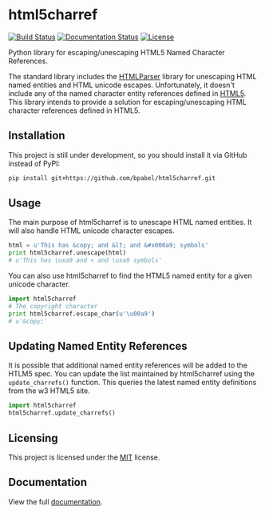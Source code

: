 html5charref
=============

[![Build Status](https://travis-ci.org/bpabel/html5charref.svg)](https://travis-ci.org/bpabel/html5charref)
[![Documentation Status](https://readthedocs.org/projects/html5charref/badge/?version=latest)](https://readthedocs.org/projects/html5charref/?badge=latest)
[![License](http://img.shields.io/badge/license-MIT-blue.svg)](https://github.com/bpabel/html5charref/blob/master/LICENSE)

Python library for escaping/unescaping HTML5 Named Character References.

The standard library includes the [HTMLParser] library
for unescaping HTML named entities and HTML unicode escapes.  Unfortunately,
it doesn't include any of the named character entity references defined in
[HTML5].  This library intends to provide a solution for escaping/unescaping HTML
character references defined in HTML5.

[HTMLParser]: https://docs.python.org/2/library/htmlparser.html
[HTML5]: http://dev.w3.org/html5/html-author/charref


Installation
------------

This project is still under development, so you should install it via GitHub
instead of PyPI:

```sh
pip install git+https://github.com/bpabel/html5charref.git
```


Usage
-------

The main purpose of html5charref is to unescape HTML named entities.  It 
will also handle HTML unicode character escapes.

```python
html = u'This has &copy; and &lt; and &#x000a9; symbols'
print html5charref.unescape(html)
# u'This has \uxa9 and < and \uxa9 symbols' 
```

You can also use html5charref to find the HTML5 named entity for a given
unicode character.


```python
import html5charref
# The copyright character
print html5charref.escape_char(u'\u00a9')
# u'&copy;'
```


Updating Named Entity References
--------------------------------

It is possible that additional named entity references will be 
added to the HTLM5 spec.  You can update the list maintained by
html5charref using the `update_charrefs()` function.  This queries
the latest named entity definitions from the w3 HTML5 site.

```python
import html5charref
html5charref.update_charrefs()
```


Licensing
---------

This project is licensed under the [MIT] license.

[MIT]: http://opensource.org/licenses/MIT


Documentation
----------------

View the full [documentation].

[documentation]: http://html5charref.readthedocs.org/en/latest/
